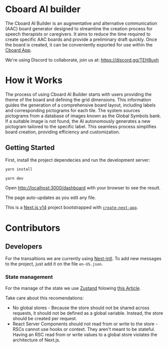 # Cboard AI builder

The Cboard AI Builder is an augmentative and alternative communication (AAC) board generator designed to streamline the creation process for speech therapists or caregivers. It aims to reduce the time required to create specific AAC boards and provide a preliminary draft quickly.
Once the board is created, it can be conveniently exported for use within the [Cboard App](https://app.cboard.io/).

We're using Discord to collaborate, join us at: https://discord.gg/TEH8uxh

# How it Works

The process of using Cboard AI Builder starts with users providing the theme of the board and defining the grid dimensions. This information guides the generation of a comprehensive board layout, including labels and corresponding pictograms for each tile. The system sources pictograms from a database of images known as the Global Symbols bank. If a suitable image is not found, the AI autonomously generates a new pictogram tailored to the specific label. This seamless process simplifies board creation, providing efficiency and customization.

## Getting Started

First, install the project dependecies and run the development server:

```bash
yarn install

yarn dev
```

Open [http://localhost:3000/dashboard](http://localhost:3000/dashboard) with your browser to see the result.

The page auto-updates as you edit any file.

This is a [Next.js v14](https://nextjs.org/) project bootstrapped with [`create-next-app`](https://github.com/vercel/next.js/tree/canary/packages/create-next-app).

# Contributors

## Developers

For the transaltions we are currently using [Next-intl](https://next-intl-docs.vercel.app/). To add new messages to the project, just add it on the file `en-US.json`.

### State management

For the manage of the state we use [Zustand](https://docs.pmnd.rs/zustand/getting-started/introduction) folowing [this Article](https://docs.pmnd.rs/zustand/guides/nextjs).

Take care about this recomendations:

- No global stores - Because the store should not be shared across requests, it should not be defined as a global variable. Instead, the store should be created per request.
- React Server Components should not read from or write to the store - RSCs cannot use hooks or context. They aren't meant to be stateful. Having an RSC read from or write values to a global store violates the architecture of Next.js.
